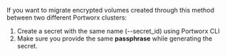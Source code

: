 
If you want to migrate encrypted volumes created through this method between two different Portworx clusters:

1. Create a secret with the same name (--secret_id) using Portworx CLI
2. Make sure you provide the same **passphrase** while generating the secret.
